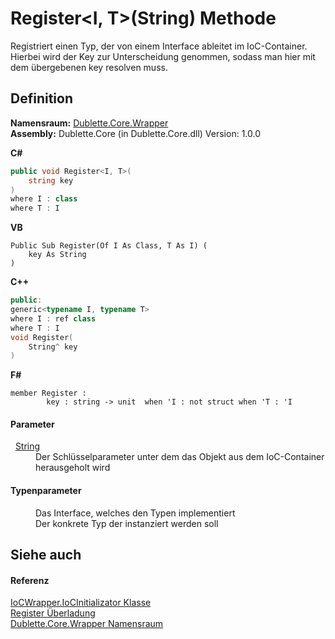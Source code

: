 # Register&lt;I, T&gt;(String) Methode


Registriert einen Typ, der von einem Interface ableitet im IoC-Container. Hierbei wird der Key zur Unterscheidung genommen, sodass man hier mit dem übergebenen key resolven muss.



## Definition
**Namensraum:** <a href="N_Dublette_Core_Wrapper.md">Dublette.Core.Wrapper</a>  
**Assembly:** Dublette.Core (in Dublette.Core.dll) Version: 1.0.0

**C#**
``` C#
public void Register<I, T>(
	string key
)
where I : class
where T : I

```
**VB**
``` VB
Public Sub Register(Of I As Class, T As I) ( 
	key As String
)
```
**C++**
``` C++
public:
generic<typename I, typename T>
where I : ref class
where T : I
void Register(
	String^ key
)
```
**F#**
``` F#
member Register : 
        key : string -> unit  when 'I : not struct when 'T : 'I
```



#### Parameter
<dl><dt>  <a href="https://learn.microsoft.com/dotnet/api/system.string" target="_blank" rel="noopener noreferrer">String</a></dt><dd>Der Schlüsselparameter unter dem das Objekt aus dem IoC-Container herausgeholt wird</dd></dl>

#### Typenparameter
<dl><dt /><dd>Das Interface, welches den Typen implementiert</dd><dt /><dd>Der konkrete Typ der instanziert werden soll</dd></dl>

## Siehe auch


#### Referenz
<a href="T_Dublette_Core_Wrapper_IoCWrapper_IoCInitializator.md">IoCWrapper.IoCInitializator Klasse</a>  
<a href="Overload_Dublette_Core_Wrapper_IoCWrapper_IoCInitializator_Register.md">Register Überladung</a>  
<a href="N_Dublette_Core_Wrapper.md">Dublette.Core.Wrapper Namensraum</a>  
